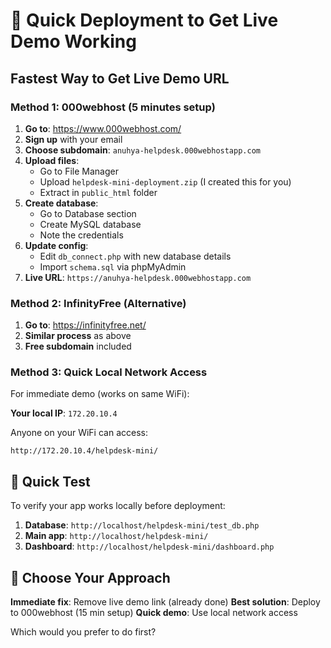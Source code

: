 # 🚀 Quick Deployment to Get Live Demo Working

## Fastest Way to Get Live Demo URL

### Method 1: 000webhost (5 minutes setup)

1. **Go to**: https://www.000webhost.com/
2. **Sign up** with your email
3. **Choose subdomain**: `anuhya-helpdesk.000webhostapp.com`
4. **Upload files**: 
   - Go to File Manager
   - Upload `helpdesk-mini-deployment.zip` (I created this for you)
   - Extract in `public_html` folder
5. **Create database**:
   - Go to Database section
   - Create MySQL database
   - Note the credentials
6. **Update config**:
   - Edit `db_connect.php` with new database details
   - Import `schema.sql` via phpMyAdmin
7. **Live URL**: `https://anuhya-helpdesk.000webhostapp.com`

### Method 2: InfinityFree (Alternative)

1. **Go to**: https://infinityfree.net/
2. **Similar process** as above
3. **Free subdomain** included

### Method 3: Quick Local Network Access

For immediate demo (works on same WiFi):

**Your local IP**: `172.20.10.4`

Anyone on your WiFi can access:
```
http://172.20.10.4/helpdesk-mini/
```

## 📱 Quick Test

To verify your app works locally before deployment:

1. **Database**: `http://localhost/helpdesk-mini/test_db.php`
2. **Main app**: `http://localhost/helpdesk-mini/`
3. **Dashboard**: `http://localhost/helpdesk-mini/dashboard.php`

## 🎯 Choose Your Approach

**Immediate fix**: Remove live demo link (already done)
**Best solution**: Deploy to 000webhost (15 min setup)
**Quick demo**: Use local network access

Which would you prefer to do first?